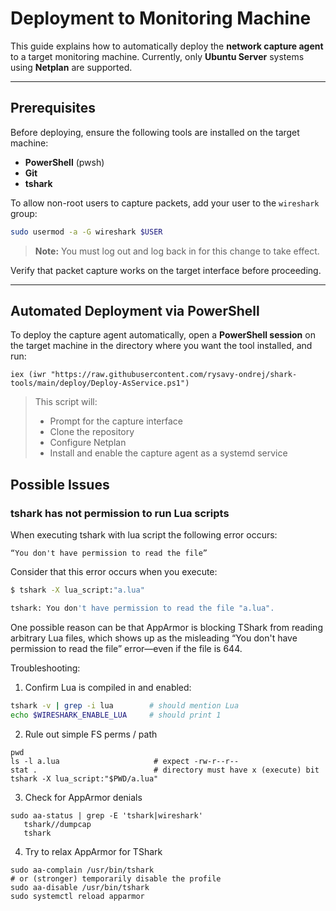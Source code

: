 # Deployment to Monitoring Machine

This guide explains how to automatically deploy the **network capture agent** to a target monitoring machine.
Currently, only **Ubuntu Server** systems using **Netplan** are supported.

---

## Prerequisites

Before deploying, ensure the following tools are installed on the target machine:

* **PowerShell** (pwsh)
* **Git**
* **tshark**

To allow non-root users to capture packets, add your user to the `wireshark` group:

```bash
sudo usermod -a -G wireshark $USER
```

> **Note:** You must log out and log back in for this change to take effect.

Verify that packet capture works on the target interface before proceeding.

---

## Automated Deployment via PowerShell

To deploy the capture agent automatically, open a **PowerShell session** on the target machine in the directory where you want the tool installed, and run:

```pwsh
iex (iwr "https://raw.githubusercontent.com/rysavy-ondrej/shark-tools/main/deploy/Deploy-AsService.ps1")
```

> This script will:
>
> * Prompt for the capture interface
> * Clone the repository
> * Configure Netplan
> * Install and enable the capture agent as a systemd service

## Possible Issues

### tshark has not permission to run Lua scripts

When executing tshark with lua script the following error occurs:

```“You don't have permission to read the file”```

Consider that this error occurs when you execute:

```bash
$ tshark -X lua_script:"a.lua"

tshark: You don't have permission to read the file "a.lua".
```

One possible reason can be that AppArmor is blocking TShark from reading arbitrary Lua files, which shows up as the misleading “You don't have permission to read the file” error—even if the file is 644.

Troubleshooting:

1. Confirm Lua is compiled in and enabled: 
```bash
tshark -v | grep -i lua        # should mention Lua
echo $WIRESHARK_ENABLE_LUA     # should print 1
```

2. Rule out simple FS perms / path
```
pwd
ls -l a.lua                     # expect -rw-r--r--
stat .                          # directory must have x (execute) bit
tshark -X lua_script:"$PWD/a.lua"
```

3. Check for AppArmor denials
```
sudo aa-status | grep -E 'tshark|wireshark'
   tshark//dumpcap
   tshark
```
4. Try to relax AppArmor for TShark
```
sudo aa-complain /usr/bin/tshark
# or (stronger) temporarily disable the profile
sudo aa-disable /usr/bin/tshark
sudo systemctl reload apparmor
```

